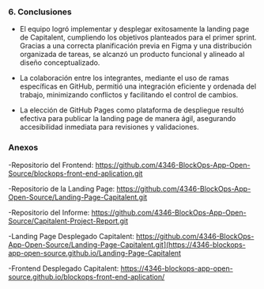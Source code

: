 ### 6. Conclusiones 

- El equipo logró implementar y desplegar exitosamente la landing page de Capitalent, cumpliendo los objetivos planteados para el primer sprint. Gracias a una correcta planificación previa en Figma y una distribución organizada de tareas, se alcanzó un producto funcional y alineado al diseño conceptualizado.

- La colaboración entre los integrantes, mediante el uso de ramas específicas en GitHub, permitió una integración eficiente y ordenada del trabajo, minimizando conflictos y facilitando el control de cambios.

- La elección de GitHub Pages como plataforma de despliegue resultó efectiva para publicar la landing page de manera ágil, asegurando accesibilidad inmediata para revisiones y validaciones.


### Anexos
-Repositorio del Frontend: https://github.com/4346-BlockOps-App-Open-Source/blockops-front-end-aplication.git

-Repositorio de la Landing Page: https://github.com/4346-BlockOps-App-Open-Source/Landing-Page-Capitalent.git

-Repositorio del Informe: https://github.com/4346-BlockOps-App-Open-Source/Capitalent-Project-Report.git

-Landing Page Desplegado Capitalent: https://github.com/4346-BlockOps-App-Open-Source/Landing-Page-Capitalent.git](https://4346-blockops-app-open-source.github.io/Landing-Page-Capitalent

-Frontend Desplegado Capitalent: https://4346-blockops-app-open-source.github.io/blockops-front-end-aplication/


